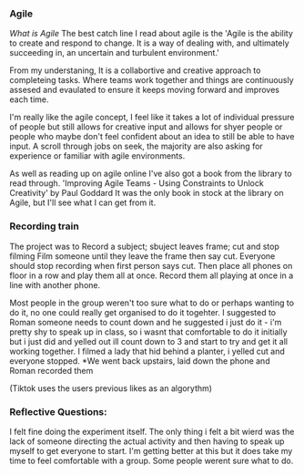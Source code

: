### Agile

*_What is Agile_*
The best catch line I read about agile is the 'Agile is the ability to create and respond to change. It is a way of dealing with, and ultimately succeeding in, 
an uncertain and turbulent environment.'

From my understaning, It is a collabortive and creative approach to completeing tasks.  Where teams work together and things are continuously assesed and 
evaulated to ensure it keeps moving forward and improves each time.

I'm really like the agile concept, I feel like it takes a lot of individual pressure of people but still allows for creative input and allows for shyer people 
or people who maybe don't feel confident about an idea to still be able to have input.  A scroll through jobs on seek, the majority are also asking for experience 
or familiar with agile environments.

As well as reading up on agile online I've also got a book from the library to read through. 'Improving Agile Teams - Using Constraints to Unlock Creativity' by Paul Goddard 
It was the only book in stock at the library on Agile, but I'll see what I can get from it.

### Recording train
The project was to Record a subject; sbuject leaves frame; cut and stop filming
Film someone until they leave the frame then say cut.  Everyone should stop recording when first person says cut.  Then place all phones on floor in a row 
and play them all at once.  Record them all playing at once in a line with another phone.

Most people in the group weren't too sure what to do or perhaps wanting to do it, no one could really get organised to do it togehter.  I suggested to Roman 
someone needs to count down and he suggested i just do it  - i'm pretty shy to speak up in class, so i wasnt that comfortable to do it initially but i just 
did and yelled out ill count down to 3 and start to try and get it all working together.  I filmed a lady that hid behind a planter, i yelled cut and everyone stopped.
*We went back upstairs, laid down the phone and Roman recorded them

(Tiktok uses the users previous likes as an algorythm)
### Reflective Questions:

I felt fine doing the experiment itself.  The only thing i felt a bit wierd was the lack of someone directing the actual activity and then having to speak up 
myself to get everyone to start.  I'm getting better at this but it does take my time to feel comfortable with a group.  Some people werent sure what to do.
